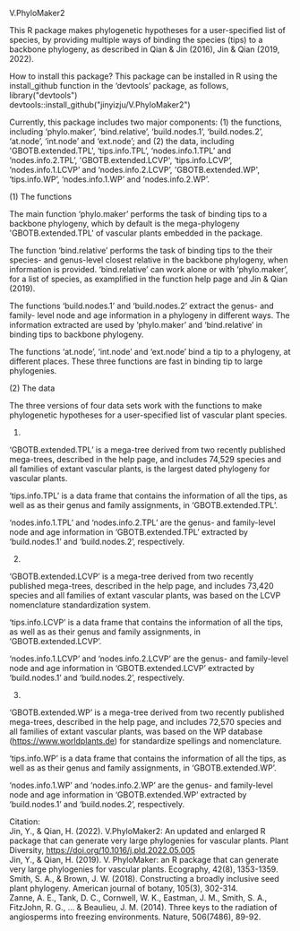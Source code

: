 V.PhyloMaker2


This R package makes phylogenetic hypotheses for a user-specified list of species, by providing multiple ways of binding the species (tips) to a backbone phylogeny, as described in Qian & Jin (2016), Jin & Qian (2019, 2022).

How to install this package? 
This package can be installed in R using the install_github function in the ‘devtools’ package, as follows,  
library("devtools")  
devtools::install_github("jinyizju/V.PhyloMaker2")

Currently, this package includes two major components: (1) the functions, including ‘phylo.maker’, ‘bind.relative’, ‘build.nodes.1’, ‘build.nodes.2’, ‘at.node’, ‘int.node’ and ‘ext.node’; and (2) the data, including 'GBOTB.extended.TPL', ‘tips.info.TPL’, ‘nodes.info.1.TPL’ and ‘nodes.info.2.TPL’, 'GBOTB.extended.LCVP', ‘tips.info.LCVP’, ‘nodes.info.1.LCVP’ and ‘nodes.info.2.LCVP’, 'GBOTB.extended.WP', ‘tips.info.WP’, ‘nodes.info.1.WP’ and ‘nodes.info.2.WP’.

(1) The functions

The main function ‘phylo.maker’ performs the task of binding tips to a backbone phylogeny, which by default is the mega-phylogeny 'GBOTB.extended.TPL' of vascular plants embedded in the package.

The function ‘bind.relative’ performs the task of binding tips to the their species- and genus-level closest relative in the backbone phylogeny, when information is provided. ‘bind.relative’ can work alone or with ‘phylo.maker’, for a list of species, as examplified in the function help page and Jin & Qian (2019).

The functions ‘build.nodes.1’ and ‘build.nodes.2’ extract the genus- and family- level node and age information in a phylogeny in different ways. The information extracted are used by ‘phylo.maker’ and ‘bind.relative’ in binding tips to backbone phylogeny.

The functions ‘at.node’, ‘int.node’ and ‘ext.node’ bind a tip to a phylogeny, at different places. These three functions are fast in binding tip to large phylogenies.

(2) The data

The three versions of four data sets work with the functions to make phylogenetic hypotheses for a user-specified list of vascular plant species. 

1)
‘GBOTB.extended.TPL’ is a mega-tree derived from two recently published mega-trees, described in the help page, and includes 74,529 species and all families of extant vascular plants, is the largest dated phylogeny for vascular plants.

‘tips.info.TPL’ is a data frame that contains the information of all the tips, as well as as their genus and family assignments, in ‘GBOTB.extended.TPL’.

‘nodes.info.1.TPL’ and ‘nodes.info.2.TPL’ are the genus- and family-level node and age information in ‘GBOTB.extended.TPL’ extracted by ‘build.nodes.1’ and ‘build.nodes.2’, respectively.

2)
‘GBOTB.extended.LCVP’ is a mega-tree derived from two recently published mega-trees, described in the help page, and includes 73,420 species and all families of extant vascular plants, was based on the LCVP nomenclature standardization system.

‘tips.info.LCVP’ is a data frame that contains the information of all the tips, as well as as their genus and family assignments, in ‘GBOTB.extended.LCVP’.

‘nodes.info.1.LCVP’ and ‘nodes.info.2.LCVP’ are the genus- and family-level node and age information in ‘GBOTB.extended.LCVP’ extracted by ‘build.nodes.1’ and ‘build.nodes.2’, respectively.

3)
‘GBOTB.extended.WP’ is a mega-tree derived from two recently published mega-trees, described in the help page, and includes 72,570 species and all families of extant vascular plants, was based on the WP database (https://www.worldplants.de) for standardize spellings and nomenclature.

‘tips.info.WP’ is a data frame that contains the information of all the tips, as well as as their genus and family assignments, in ‘GBOTB.extended.WP’.

‘nodes.info.1.WP’ and ‘nodes.info.2.WP’ are the genus- and family-level node and age information in ‘GBOTB.extended.WP’ extracted by ‘build.nodes.1’ and ‘build.nodes.2’, respectively.

Citation:  
Jin, Y., & Qian, H. (2022). V.PhyloMaker2: An updated and enlarged R package that can generate very large phylogenies for vascular plants. Plant Diversity, https://doi.org/10.1016/j.pld.2022.05.005  
Jin, Y., & Qian, H. (2019). V. PhyloMaker: an R package that can generate very large phylogenies for vascular plants. Ecography, 42(8), 1353-1359.  
Smith, S. A., & Brown, J. W. (2018). Constructing a broadly inclusive seed plant phylogeny. American journal of botany, 105(3), 302-314.  
Zanne, A. E., Tank, D. C., Cornwell, W. K., Eastman, J. M., Smith, S. A., FitzJohn, R. G., ... & Beaulieu, J. M. (2014). Three keys to the radiation of angiosperms into freezing environments. Nature, 506(7486), 89-92.

